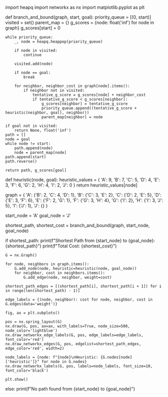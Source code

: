 import heapq
import networkx as nx
import matplotlib.pyplot as plt

def branch_and_bound(graph, start, goal):
    priority_queue = [(0, start)]
    visited = set()
    parent_map = {}
    g_scores = {node: float('inf') for node in graph}
    g_scores[start] = 0

    while priority_queue:
        _, node = heapq.heappop(priority_queue)

        if node in visited:
            continue

        visited.add(node)

        if node == goal:
            break

        for neighbor, neighbor_cost in graph[node].items():
            if neighbor not in visited:
                tentative_g_score = g_scores[node] + neighbor_cost
                if tentative_g_score < g_scores[neighbor]:
                    g_scores[neighbor] = tentative_g_score
                    priority_queue.append((tentative_g_score + heuristic(neighbor, goal), neighbor))
                    parent_map[neighbor] = node

    if goal not in visited:
        return None, float('inf')
    path = []
    node = goal
    while node != start:
        path.append(node)
        node = parent_map[node]
    path.append(start)
    path.reverse()

    return path, g_scores[goal]

def heuristic(node, goal):
    heuristic_values = {
        'A': 9, 'B': 7, 'C': 5, 'D': 4, 'E': 3, 'F': 6, 'G': 2, 'H': 4, 'I': 2, 'J': 0
    }
    return heuristic_values[node]

graph = {
    'A': {'B': 2, 'C': 4, 'D': 1},
    'B': {'C': 3, 'E': 2},
    'C': {'D': 2, 'E': 5},
    'D': {'E': 3, 'F': 6},
    'E': {'F': 2, 'G': 1},
    'F': {'G': 3, 'H': 4},
    'G': {'I': 2},
    'H': {'I': 3, 'J': 5},
    'I': {'J': 1},
    'J': {}
}

start_node = 'A'
goal_node = 'J'

shortest_path, shortest_cost = branch_and_bound(graph, start_node, goal_node)

if shortest_path:
    print(f"Shortest Path from {start_node} to {goal_node}: {shortest_path}")
    print(f"Total Cost: {shortest_cost}")

    G = nx.Graph()

    for node, neighbors in graph.items():
        G.add_node(node, heuristic=heuristic(node, goal_node))
        for neighbor, cost in neighbors.items():
            G.add_edge(node, neighbor, weight=cost)

    shortest_path_edges = [(shortest_path[i], shortest_path[i + 1]) for i in range(len(shortest_path) - 1)]

    edge_labels = {(node, neighbor): cost for node, neighbor, cost in G.edges(data='weight')}

    fig, ax = plt.subplots()

    pos = nx.spring_layout(G)
    nx.draw(G, pos, ax=ax, with_labels=True, node_size=500, node_color='lightblue')
    nx.draw_networkx_edge_labels(G, pos, edge_labels=edge_labels, font_color='red')
    nx.draw_networkx_edges(G, pos, edgelist=shortest_path_edges, edge_color='red', width=2)

    node_labels = {node: f"{node}\nHeuristic: {G.nodes[node]['heuristic']}" for node in G.nodes}
    nx.draw_networkx_labels(G, pos, labels=node_labels, font_size=10, font_color='black')

    plt.show()
else:
    print(f"No path found from {start_node} to {goal_node}")
